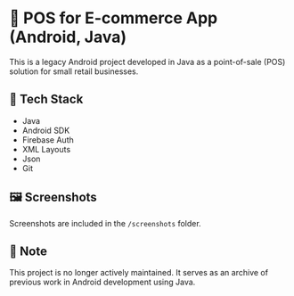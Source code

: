 # 🛒 POS for E-commerce App (Android, Java)

This is a legacy Android project developed in Java as a point-of-sale (POS) solution for small retail businesses.

## 🔧 Tech Stack

- Java
- Android SDK
- Firebase Auth
- XML Layouts
- Json
- Git


## 🖼️ Screenshots

Screenshots are included in the `/screenshots` folder.

## 🧭 Note

This project is no longer actively maintained. It serves as an archive of previous work in Android development using Java.

